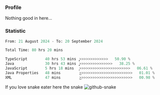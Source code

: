 ### Profile 

Nothing good in here...

### Statistic
<!--START_SECTION:waka-->

```python
From: 21 August 2024 - To: 20 September 2024

Total Time: 80 hrs 20 mins

TypeScript        40 hrs 53 mins  ͎͎͎͎͎͎͎͎͎͎͎͎>>>>>>>>>>>>>   50.90 %
Java              30 hrs 43 mins  ͎͎͎͎͎͎͎͎͎̦>>>>>>>>>>>>>>>   38.25 %
JavaScript        5 hrs 18 mins   ͎̝>>>>>>>>>>>>>>>>>>>>>>>   06.61 %
Java Properties   48 mins         ͜>>>>>>>>>>>>>>>>>>>>>>>>   01.01 %
XML               47 mins         ͜>>>>>>>>>>>>>>>>>>>>>>>>   00.98 %
```

<!--END_SECTION:waka-->

If you love snake eater here the snake 
<picture>
  <source media="(prefers-color-scheme: dark)" srcset="https://github.com/pradana4648/pradana4648/blob/c0566a83ca6ea5f2e46bab00e717c4c82b4b5c4c/github-contribution-grid-snake-dark.svg" />
  <source media="(prefers-color-scheme: light)" srcset="https://github.com/pradana4648/pradana4648/blob/c0566a83ca6ea5f2e46bab00e717c4c82b4b5c4c/github-contribution-grid-snake.svg" />
  <img alt="github-snake" src="https://github.com/pradana4648/pradana4648/blob/c0566a83ca6ea5f2e46bab00e717c4c82b4b5c4c/github-contribution-grid-snake.svg" />
</picture>
